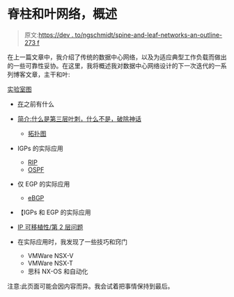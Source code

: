 # 脊柱和叶网络，概述

> 原文:[https://dev . to/ngschmidt/spine-and-leaf-networks-an-outline-273 f](https://dev.to/ngschmidt/spine-and-leaf-networks-an-outline-273f)

在上一篇文章中，我介绍了传统的数据中心网络，以及为适应典型工作负载而做出的一些可靠性妥协。在这里，我将概述我对数据中心网络设计的下一次迭代的一系列博客文章，主干和叶:

[实验室图](https://dev.to/ngschmidt/switching-lab-topology-diagram-4d9b-temp-slug-4611859)

*   [在](https://dev.to/ngschmidt/traditional-datacenter-network-a-preamble-to-spine-and-leaf-2aoc-temp-slug-9019935)之前有什么
*   [简介:什么是第三层叶刺，什么不是，破除神话](https://dev.to/ngschmidt/spine-and-leaf-networks-an-introduction-4pml-temp-slug-9474224)

    *   [拓扑图](https://dev.to/ngschmidt/spine-and-leaf-networks-a-topology-53ob-temp-slug-4069444)
*   IGPs 的实际应用

    *   [RIP](https://dev.to/ngschmidt/spine-and-leaf-practical-applications-ripv2-457g-temp-slug-7341634)
    *   [OSPF](https://dev.to/ngschmidt/spine-and-leaf-practical-applications-ospf-2hb8-temp-slug-8625405)
*   仅 EGP 的实际应用

    *   [eBGP](https://dev.to/ngschmidt/spine-and-leaf-practical-applications-ebgp-3oc3-temp-slug-2870718)
*   【IGPs 和 EGP 的实际应用

*   [IP 可移植性/第 2 层问题](https://dev.to/ngschmidt/spine-and-leaf-practical-applications-the-ip-portability-problem-1gnf-temp-slug-8698635)

*   在实际应用时，我发现了一些技巧和窍门

    *   VMWare NSX-V
    *   VMWare NSX-T
    *   思科 NX-OS 和自动化

注意:此页面可能会因内容而异。我会试着把事情保持到最后。
